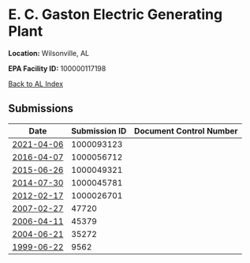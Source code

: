 # E. C. Gaston Electric Generating Plant

**Location:** Wilsonville, AL

**EPA Facility ID:** 100000117198

[Back to AL Index](../../index.md)

## Submissions

| Date | Submission ID | Document Control Number |
|------|--------------|-------------------------|
| [2021-04-06](submissions/1000093123.md) | 1000093123 |  |
| [2016-04-07](submissions/1000056712.md) | 1000056712 |  |
| [2015-06-26](submissions/1000049321.md) | 1000049321 |  |
| [2014-07-30](submissions/1000045781.md) | 1000045781 |  |
| [2012-02-17](submissions/1000026701.md) | 1000026701 |  |
| [2007-02-27](submissions/47720.md) | 47720 |  |
| [2006-04-11](submissions/45379.md) | 45379 |  |
| [2004-06-21](submissions/35272.md) | 35272 |  |
| [1999-06-22](submissions/9562.md) | 9562 |  |
